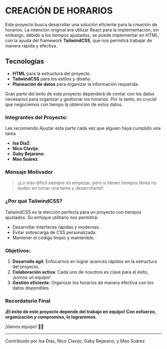 
# CREACIÓN DE HORARIOS

Este proyecto busca desarrollar una solución eficiente para la creación de horarios. La intención original era utilizar React para la implementación, sin embargo, debido a los tiempos ajustados, se puede implementar en HTML, con la ayuda del framework **TailwindCSS**, que nos permitirá trabajar de manera rápida y efectiva.

## Tecnologías

- **HTML** para la estructura del proyecto.
- **TailwindCSS** para los estilos y diseño.
- **Planeación de datos** para organizar la información requerida.

Gran parte del éxito de este proyecto dependerá de contar con los datos necesarios para organizar y gestionar los horarios. Por lo tanto, es crucial que negociemos con tiempo la obtención de estos datos.

### Integrantes del Proyecto:

Les recomiendo Ajustar esta parte cada vez que alguien haya cumplido una tarea

- **Isa DiaZ**: 
- **Nico Clavijo**: 
- **Gaby Bejarano**: 
- **Mao Suárez**: 

### Mensaje Motivador

> ¡¡Lo más difícil siempre es empezar, pero si tienen tiempos libres no duden en tomar una tarea y desarrollarla!! 

### ¿Por qué TailwindCSS?
TailwindCSS es la elección perfecta para un proyecto con tiempos ajustados. Su enfoque utilitario nos permitirá:
- Desarrollar interfaces rápidas y modernas.
- Evitar sobrecarga de CSS personalizada.
- Mantener el código limpio y mantenible.

### Objetivos:

1. **Desarrollo ágil**: Enfocarnos en lograr avances rápidos en la estructura del proyecto.
2. **Colaboración activa**: Cada uno de nosotros es clave para el éxito, ¡somos un equipo!
3. **Gestión eficiente**: Organizar los horarios de manera efectiva con los datos disponibles.

### Recordatorio Final

**¡El éxito de este proyecto depende del trabajo en equipo! Con esfuerzo, organización y compromiso, lo lograremos.** 

¡Vamos equipo! 💪🚀

---

Contribuido por Isa Dias, Nico Clavijo, Gaby Bejarano, y Mao Suárez.
